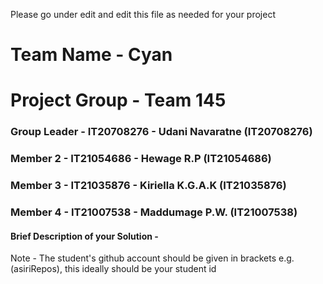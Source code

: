 Please go under edit and edit this file as needed for your project

# Team Name - Cyan
# Project Group - Team 145
### Group Leader - IT20708276 - Udani Navaratne (IT20708276)
### Member 2 - IT21054686 - Hewage R.P (IT21054686)
### Member 3 - IT21035876 - Kiriella K.G.A.K (IT21035876)
### Member 4 - IT21007538 - Maddumage P.W. (IT21007538)

#### Brief Description of your Solution - 

Note - The student's github account should be given in brackets e.g. (asiriRepos), this ideally should be your student id 

